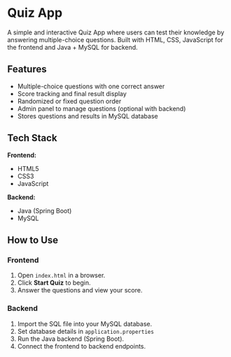 #  Quiz App

A simple and interactive Quiz App where users can test their knowledge by answering multiple-choice questions. Built with HTML, CSS, JavaScript for the frontend and Java + MySQL for backend.

##  Features

-  Multiple-choice questions with one correct answer
-  Score tracking and final result display
-  Randomized or fixed question order
-  Admin panel to manage questions (optional with backend)
-  Stores questions and results in MySQL database

##  Tech Stack

**Frontend:**
- HTML5
- CSS3
- JavaScript

**Backend:**
- Java (Spring Boot)
- MySQL

##  How to Use

### Frontend
1. Open `index.html` in a browser.
2. Click **Start Quiz** to begin.
3. Answer the questions and view your score.

### Backend
1. Import the SQL file into your MySQL database.
2. Set database details in `application.properties` 
3. Run the Java backend (Spring Boot).
4. Connect the frontend to backend endpoints.



